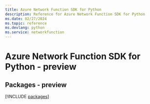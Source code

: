 ```yaml
---
title: Azure Network Function SDK for Python
description: Reference for Azure Network Function SDK for Python
ms.date: 02/27/2024
ms.topic: reference
ms.devlang: python
ms.service: networkfunction
---
```

# Azure Network Function SDK for Python - preview
## Packages - preview
[!INCLUDE [packages](network-function-index.md)]